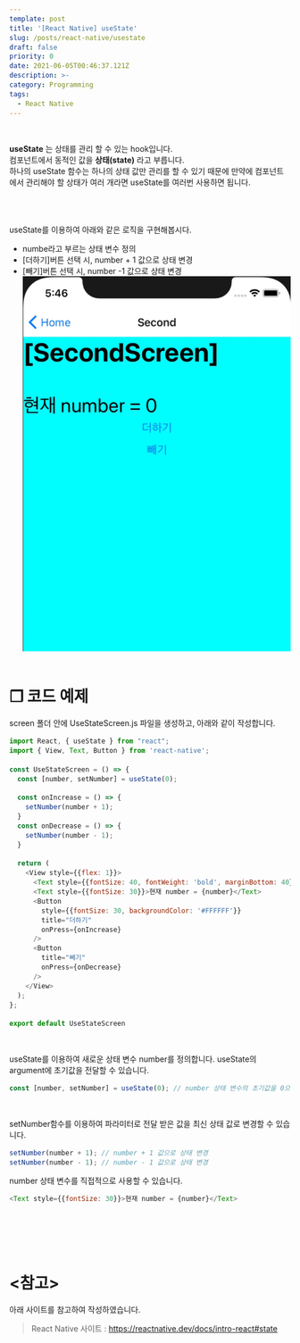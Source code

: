 ```yaml
---
template: post
title: '[React Native] useState'
slug: /posts/react-native/usestate
draft: false
priority: 0
date: 2021-06-05T00:46:37.121Z
description: >-
category: Programming
tags:
  - React Native
---
```


<br>

**useState** 는 상태를 관리 할 수 있는 hook입니다.
<br>
컴포넌트에서 동적인 값을 **상태(state)** 라고 부릅니다.  
하나의 useState 함수는 하나의 상태 값만 관리를 할 수 있기 때문에 만약에 컴포넌트에서 관리해야 할 상태가 여러 개라면 useState를 여러번 사용하면 됩니다.
<br><br><br><br>





useState를 이용하여 아래와 같은 로직을 구현해봅시다.
- numbe라고 부르는 상태 변수 정의
- [더하기]버튼 선택 시, number + 1 값으로 상태 변경
- [빼기]버튼 선택 시, number -1 값으로 상태 변경  
![](/media/react-native-usestate.gif)
<br><br>





# **❐ 코드 예제**
screen 폴더 안에 UseStateScreen.js 파일을 생성하고, 아래와 같이 작성합니다.
```javascript
import React, { useState } from "react";
import { View, Text, Button } from 'react-native';

const UseStateScreen = () => {
  const [number, setNumber] = useState(0);

  const onIncrease = () => {
    setNumber(number + 1);
  }
  const onDecrease = () => {
    setNumber(number - 1);
  }

  return (
    <View style={{flex: 1}}>
      <Text style={{fontSize: 40, fontWeight: 'bold', marginBottom: 40}}>[UseStateScreen]</Text>
      <Text style={{fontSize: 30}}>현재 number = {number}</Text>
      <Button
        style={{fontSize: 30, backgroundColor: '#FFFFFF'}}
        title="더하기"
        onPress={onIncrease}
      />
      <Button
        title="빼기"
        onPress={onDecrease}
      />
    </View>
  );
};

export default UseStateScreen
```
<br>

useState를 이용하여 새로운 상태 변수 number를 정의합니다.
useState의 argument에 초기값을 전달할 수 있습니다.  
```javascript
const [number, setNumber] = useState(0); // number 상태 변수의 초기값을 0으로 전달  
```
<br>

setNumber함수를 이용하여 파라미터로 전달 받은 값을 최신 상태 값로 변경할 수 있습니다.
```javascript
setNumber(number + 1); // number + 1 값으로 상태 변경  
setNumber(number - 1); // number - 1 값으로 상태 변경
```

number 상태 변수를 직접적으로 사용할 수 있습니다.
```javascript
<Text style={{fontSize: 30}}>현재 number = {number}</Text>
```
<br><br><br><br>





# **<참고>**
아래 사이트를 참고하여 작성하였습니다.
> React Native 사이트 : https://reactnative.dev/docs/intro-react#state

<br><br>
